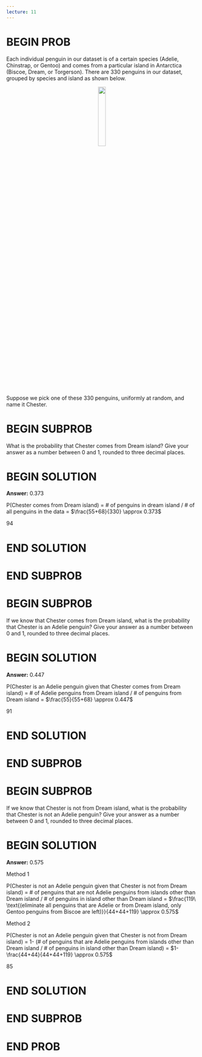 ```yaml
---
lecture: 11
---
```


# BEGIN PROB

Each individual penguin in our dataset is of a certain species (Adelie, Chinstrap, or Gentoo) and comes from a particular island in Antarctica (Biscoe, Dream, or Torgerson). There are 330 penguins in our dataset, grouped by species and island as shown below.

<center><img src='../assets/images/fa21-final/dream_form.png' width=20%></center>
<br>

Suppose we pick one of these 330 penguins, uniformly at random, and name it Chester.

# BEGIN SUBPROB

What is the probability that Chester comes from Dream island? Give your answer as a number between 0 and 1, rounded to three decimal places. 

# BEGIN SOLUTION

**Answer:** 0.373

P(Chester comes from Dream island) = # of penguins in dream island $/$ # of all penguins in the data = $\frac{55+68}{330} \approx 0.373$

<average>94</average>

# END SOLUTION

# END SUBPROB

# BEGIN SUBPROB

If we know that Chester comes from Dream island, what is the probability that Chester is an Adelie penguin? Give your answer as a number between 0 and 1, rounded to three decimal places. 

# BEGIN SOLUTION

**Answer:** 0.447

P(Chester is an Adelie penguin given that Chester comes from Dream island) = # of Adelie penguins from Dream island $/$ # of penguins from Dream island = $\frac{55}{55+68} \approx 0.447$

<average>91</average>

# END SOLUTION

# END SUBPROB

# BEGIN SUBPROB

If we know that Chester is not from Dream island, what is the probability that Chester is not an Adelie penguin? Give your answer as a number between 0 and 1, rounded to three decimal places. 

# BEGIN SOLUTION

**Answer:** 0.575

Method 1

P(Chester is not an Adelie penguin given that Chester is not from Dream island) = # of penguins that are not Adelie penguins from islands other than Dream island $/$ # of penguins in island other than Dream island = $\frac{119\ \text{(eliminate all penguins that are Adelie or from Dream island, only Gentoo penguins from Biscoe are left)}}{44+44+119} \approx 0.575$

Method 2

P(Chester is not an Adelie penguin given that Chester is not from Dream island) = 1- (# of penguins that are Adelie penguins from islands other than Dream island $/$ # of penguins in island other than Dream island) = $1-\frac{44+44}{44+44+119} \approx 0.575$

<average>85</average>

# END SOLUTION

# END SUBPROB

# END PROB